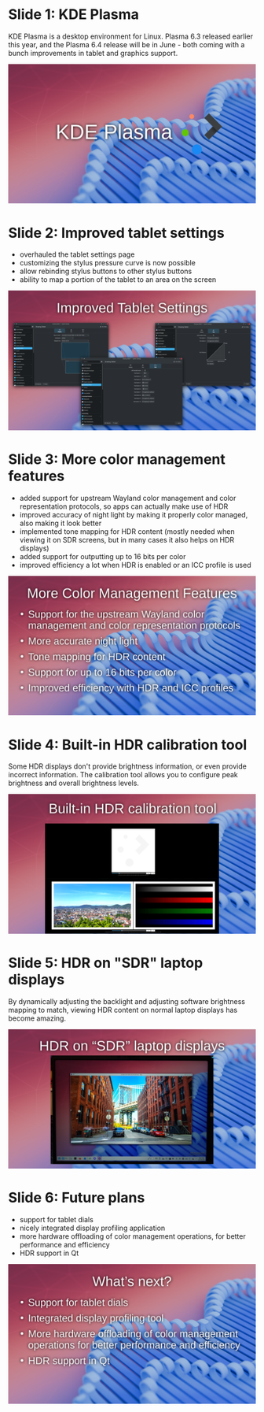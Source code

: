 # Slide 1: KDE Plasma

KDE Plasma is a desktop environment for Linux. Plasma 6.3 released earlier this year, and the Plasma 6.4 release will be in June - both coming with a bunch improvements in tablet and graphics support.

![](plasma-1.png)

# Slide 2: Improved tablet settings
- overhauled the tablet settings page
- customizing the stylus pressure curve is now possible
- allow rebinding stylus buttons to other stylus buttons
- ability to map a portion of the tablet to an area on the screen

![](plasma-2.png)

# Slide 3: More color management features
- added support for upstream Wayland color management and color representation protocols, so apps can actually make use of HDR
- improved accuracy of night light by making it properly color managed, also making it look better
- implemented tone mapping for HDR content (mostly needed when viewing it on SDR screens, but in many cases it also helps on HDR displays)
- added support for outputting up to 16 bits per color
- improved efficiency a lot when HDR is enabled or an ICC profile is used

![](plasma-3.png)

# Slide 4: Built-in HDR calibration tool
Some HDR displays don't provide brightness information, or even provide incorrect information. The calibration tool allows you to configure peak brightness and overall brightness levels.

![](plasma-4.png)

# Slide 5: HDR on "SDR" laptop displays
By dynamically adjusting the backlight and adjusting software brightness mapping to match, viewing HDR content on normal laptop displays has become amazing.

![](plasma-5.png)

# Slide 6: Future plans
- support for tablet dials
- nicely integrated display profiling application
- more hardware offloading of color management operations, for better performance and efficiency
- HDR support in Qt

![](plasma-6.png)
